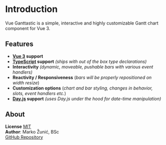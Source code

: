 # Introduction
Vue Ganttastic is a simple, interactive and highly customizable Gantt chart component for Vue 3.   

## Features
- **[Vue 3](https://v3.vuejs.org/) support**
- **[TypeScript](https://www.typescriptlang.org/) support** *(ships with out of the box type declarations)*
- **Interactivity** *(dynamic, moveable, pushable bars with various event handlers)*
-  **Reactivity / Responsiveness** (*bars will be properly repositioned on width resize*)
- **Customization options** (*chart and bar styling, changes in behavior, slots, event handlers etc.*)
- **[Day.js](https://day.js.org/en/) support**  *(uses Day.js under the hood for date-time manipulation)*


## About
**License** [MIT](https://choosealicense.com/licenses/mit/)  
**Author**: Marko Žunić, BSc  
[GitHub Repository](https://github.com/InfectoOne/vue-ganttastic)

